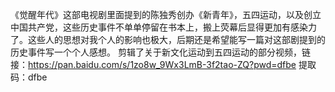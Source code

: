 《觉醒年代》这部电视剧里面提到的陈独秀创办《新青年》，五四运动，以及创立中国共产党，这些历史事件不单单停留在书本上，搬上荧幕后显得更加有感染力了。这些人的思想对我个人的影响也极大，后期还是希望能写一篇对这部剧提到的历史事件写一个个人感想。
剪辑了关于新文化运动到五四运动的部分视频，链接：https://pan.baidu.com/s/1zo8w_9Wx3LmB-3f2tao-ZQ?pwd=dfbe 
提取码：dfbe
